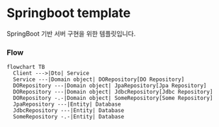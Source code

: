 # Springboot template

SpringBoot 기반 서버 구현을 위한 템플릿입니다.


### Flow
```mermaid
flowchart TB
  Client --->|Dto| Service
  Service ---|Domain object| DORepository[DO Repository]
  DORepository ---|Domain object| JpaRepository[Jpa Repository]
  DORepository ---|Domain object| JdbcRepository[Jdbc Repository]
  DORepository -.-|Domain object| SomeRepository[Some Repository]
  JpaRepository ---|Entity| Database
  JdbcRepository ---|Entity| Database
  SomeRepository -.-|Entity| Database
```